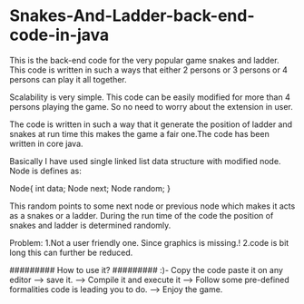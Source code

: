 # Snakes-And-Ladder-back-end-code-in-java
This is the back-end code for the very popular game snakes and ladder. This code is written in such a ways that either 2 persons or 3 persons or 4 persons can play it all together. 

Scalability is very simple. This code can be easily modified for more than 4 persons playing the game. So no need to worry about the extension in user.  

The code is written in such a way that it generate the position of ladder and snakes at run time this makes the game a fair one.The code has been written in core java.

Basically I have used single linked list data structure with  modified node.
Node is defines as:

Node{
int data;
Node next;
Node random;
}

This random points to some next node or previous node which makes it acts as a snakes or a ladder. During the run time of the code the position of snakes and ladder is determined randomly. 

Problem: 1.Not a user friendly one. Since graphics is missing.!
         2.code is bit long this can further be reduced.


######### How to use it?   #########
:)- Copy the code paste it on any editor 
--> save it.
--> Compile it and execute it
--> Follow some pre-defined formalities code is leading you to do.
--> Enjoy the game.
